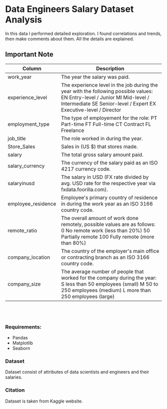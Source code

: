 # Data Engineers Salary Dataset Analysis
In this data I performed detailed exploration. I found correlations and trends, then make comments about them. All the details are explained.


## Important Note


| Column    | Description |
| ---      | ---       |
|work_year| The year the salary was paid.         |
|experience_level    |    The experience level in the job during the year with the following possible values: EN Entry-level / Junior MI Mid-level / Intermediate SE Senior-level / Expert EX Executive-level / Director   |
| employment_type      |  The type of employement for the role: PT Part-time FT Full-time CT Contract FL Freelance   |
|job_title  |  The role worked in during the year.|
| Store_Sales  |   Sales in (US $) that stores made. |
|salary|	The total gross salary amount paid.|
|salary_currency|	The currency of the salary paid as an ISO 4217 currency code.|
|salaryinusd	|The salary in USD (FX rate divided by avg. USD rate for the respective year via fxdata.foorilla.com).|
|employee_residence	|Employee's primary country of residence in during the work year as an ISO 3166 country code.|
|remote_ratio|	The overall amount of work done remotely, possible values are as follows: 0 No remote work (less than 20%) 50 Partially remote 100 Fully remote (more than 80%)|
|company_location	|The country of the employer's main office or contracting branch as an ISO 3166 country code.|
|company_size|	The average number of people that worked for the company during the year: S less than 50 employees (small) M 50 to 250 employees (medium) L more than 250 employees (large)|
<br/><br/>

### Requirements:

- Pandas
- Matplotlib
- Seaborn



### Dataset

Dataset consist of attributes of data scientists and engineers and their salaries. 


### Citation

Dataset is taken from Kaggle website.
